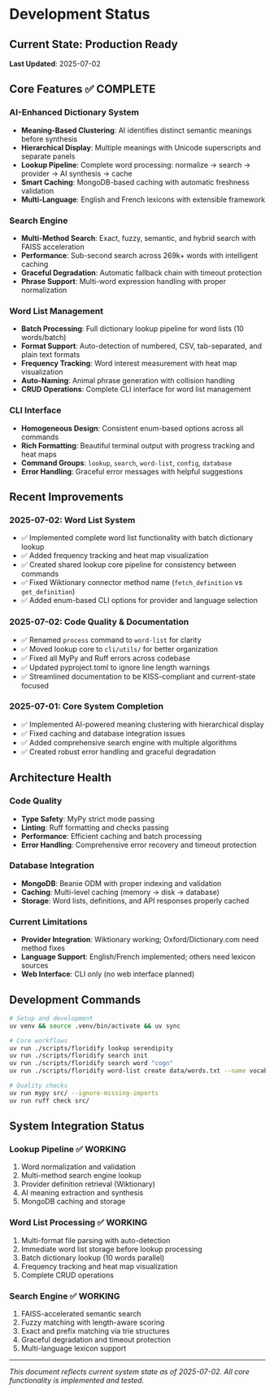 # Development Status

## Current State: Production Ready

**Last Updated**: 2025-07-02

## Core Features ✅ COMPLETE

### AI-Enhanced Dictionary System
- **Meaning-Based Clustering**: AI identifies distinct semantic meanings before synthesis
- **Hierarchical Display**: Multiple meanings with Unicode superscripts and separate panels
- **Lookup Pipeline**: Complete word processing: normalize → search → provider → AI synthesis → cache
- **Smart Caching**: MongoDB-based caching with automatic freshness validation
- **Multi-Language**: English and French lexicons with extensible framework

### Search Engine
- **Multi-Method Search**: Exact, fuzzy, semantic, and hybrid search with FAISS acceleration
- **Performance**: Sub-second search across 269k+ words with intelligent caching
- **Graceful Degradation**: Automatic fallback chain with timeout protection
- **Phrase Support**: Multi-word expression handling with proper normalization

### Word List Management
- **Batch Processing**: Full dictionary lookup pipeline for word lists (10 words/batch)
- **Format Support**: Auto-detection of numbered, CSV, tab-separated, and plain text formats
- **Frequency Tracking**: Word interest measurement with heat map visualization
- **Auto-Naming**: Animal phrase generation with collision handling
- **CRUD Operations**: Complete CLI interface for word list management

### CLI Interface
- **Homogeneous Design**: Consistent enum-based options across all commands
- **Rich Formatting**: Beautiful terminal output with progress tracking and heat maps
- **Command Groups**: `lookup`, `search`, `word-list`, `config`, `database`
- **Error Handling**: Graceful error messages with helpful suggestions

## Recent Improvements

### 2025-07-02: Word List System
- ✅ Implemented complete word list functionality with batch dictionary lookup
- ✅ Added frequency tracking and heat map visualization
- ✅ Created shared lookup core pipeline for consistency between commands
- ✅ Fixed Wiktionary connector method name (`fetch_definition` vs `get_definition`)
- ✅ Added enum-based CLI options for provider and language selection

### 2025-07-02: Code Quality & Documentation
- ✅ Renamed `process` command to `word-list` for clarity
- ✅ Moved lookup core to `cli/utils/` for better organization
- ✅ Fixed all MyPy and Ruff errors across codebase
- ✅ Updated pyproject.toml to ignore line length warnings
- ✅ Streamlined documentation to be KISS-compliant and current-state focused

### 2025-07-01: Core System Completion
- ✅ Implemented AI-powered meaning clustering with hierarchical display
- ✅ Fixed caching and database integration issues
- ✅ Added comprehensive search engine with multiple algorithms
- ✅ Created robust error handling and graceful degradation

## Architecture Health

### Code Quality
- **Type Safety**: MyPy strict mode passing
- **Linting**: Ruff formatting and checks passing
- **Performance**: Efficient caching and batch processing
- **Error Handling**: Comprehensive error recovery and timeout protection

### Database Integration
- **MongoDB**: Beanie ODM with proper indexing and validation
- **Caching**: Multi-level caching (memory → disk → database)
- **Storage**: Word lists, definitions, and API responses properly cached

### Current Limitations
- **Provider Integration**: Wiktionary working; Oxford/Dictionary.com need method fixes
- **Language Support**: English/French implemented; others need lexicon sources
- **Web Interface**: CLI only (no web interface planned)

## Development Commands

```bash
# Setup and development
uv venv && source .venv/bin/activate && uv sync

# Core workflows
uv run ./scripts/floridify lookup serendipity
uv run ./scripts/floridify search init
uv run ./scripts/floridify search word "cogn"
uv run ./scripts/floridify word-list create data/words.txt --name vocab

# Quality checks
uv run mypy src/ --ignore-missing-imports
uv run ruff check src/
```

## System Integration Status

### Lookup Pipeline ✅ WORKING
1. Word normalization and validation
2. Multi-method search engine lookup
3. Provider definition retrieval (Wiktionary)
4. AI meaning extraction and synthesis
5. MongoDB caching and storage

### Word List Processing ✅ WORKING
1. Multi-format file parsing with auto-detection
2. Immediate word list storage before lookup processing
3. Batch dictionary lookup (10 words parallel)
4. Frequency tracking and heat map visualization
5. Complete CRUD operations

### Search Engine ✅ WORKING
1. FAISS-accelerated semantic search
2. Fuzzy matching with length-aware scoring
3. Exact and prefix matching via trie structures
4. Graceful degradation and timeout protection
5. Multi-language lexicon support

---

*This document reflects current system state as of 2025-07-02. All core functionality is implemented and tested.*